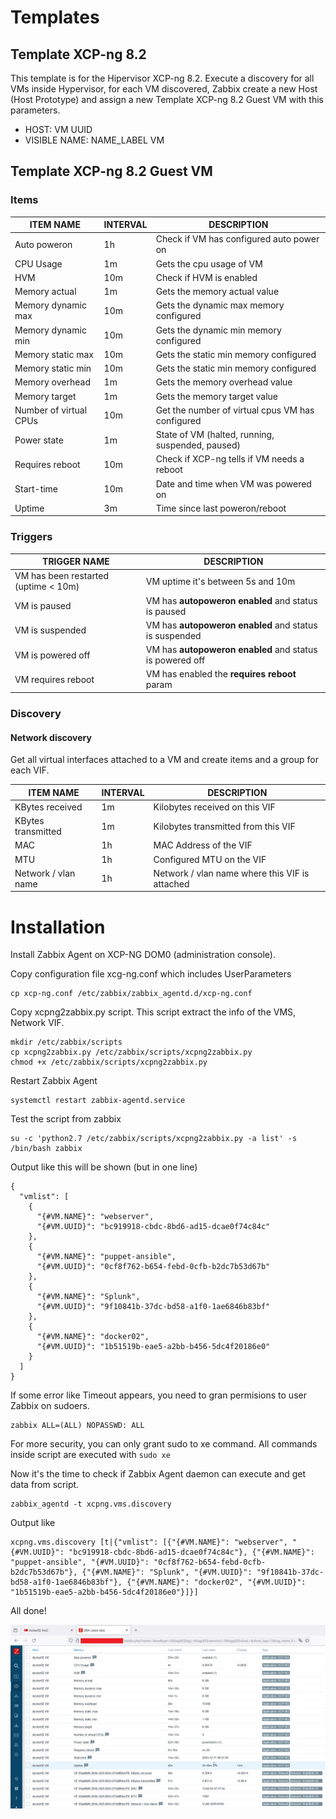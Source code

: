 # Templates

## Template XCP-ng 8.2 

This template is for the Hipervisor XCP-ng 8.2. Execute a discovery for all VMs inside Hypervisor, for each VM discovered, Zabbix create a new Host (Host Prototype) and assign a new Template XCP-ng 8.2 Guest VM with this parameters.

- HOST: VM UUID
- VISIBLE NAME: NAME_LABEL VM



## Template XCP-ng 8.2 Guest VM

### Items

|ITEM NAME|INTERVAL|DESCRIPTION|
|-|-|-|
|Auto poweron|1h|Check if VM has configured auto power on|
|CPU Usage|1m|Gets the cpu usage of VM|
|HVM|10m|Check if HVM is enabled|
|Memory actual|1m|Gets the memory actual value|
|Memory dynamic max|10m|Gets the dynamic max memory configured|
|Memory dynamic min|10m|Gets the dynamic min memory configured|
|Memory static max|10m|Gets the static min memory configured|
|Memory static min|10m|Gets the static min memory configured|
|Memory overhead|1m|Gets the memory overhead value|
|Memory target|1m|Gets the memory target value|
|Number of virtual CPUs|10m|Get the number of virtual cpus VM has configured|
|Power state|1m|State of VM (halted, running, suspended, paused)|
|Requires reboot|10m|Check if XCP-ng tells if VM needs a reboot|
|Start-time|10m|Date and time when VM was powered on|
|Uptime|3m|Time since last poweron/reboot|


### Triggers

|TRIGGER NAME|DESCRIPTION|
|-|-|
|VM has been restarted (uptime < 10m)|VM uptime it's between 5s and 10m|
|VM is paused|VM has **autopoweron enabled** and status is paused|
|VM is suspended|VM has **autopoweron enabled** and status is suspended|
|VM is powered off|VM has **autopoweron enabled** and status is powered off|
|VM requires reboot|VM has enabled the **requires reboot** param|

### Discovery

#### Network discovery

Get all virtual interfaces attached to a VM and create items and a group for each VIF.

|ITEM NAME|INTERVAL|DESCRIPTION|
|-|-|-|
|KBytes received|1m|Kilobytes received on this VIF|
|KBytes transmitted|1m|Kilobytes transmitted from this VIF|
|MAC|1h|MAC Address of the VIF|
|MTU|1h|Configured MTU on the VIF|
|Network / vlan name|1h|Network / vlan name where this VIF is attached|




# Installation

Install Zabbix Agent on XCP-NG DOM0 (administration console). 

Copy configuration file xcg-ng.conf which includes UserParameters

```
cp xcp-ng.conf /etc/zabbix/zabbix_agentd.d/xcp-ng.conf
```

Copy xcpng2zabbix.py script. This script extract the info of the VMS, Network VIF.

```
mkdir /etc/zabbix/scripts
cp xcpng2zabbix.py /etc/zabbix/scripts/xcpng2zabbix.py
chmod +x /etc/zabbix/scripts/xcpng2zabbix.py
```

Restart Zabbix Agent

```
systemctl restart zabbix-agentd.service
```

Test the script from zabbix

```
su -c 'python2.7 /etc/zabbix/scripts/xcpng2zabbix.py -a list' -s /bin/bash zabbix
```

Output like this will be shown (but in one line)

```
{
  "vmlist": [
    {
      "{#VM.NAME}": "webserver",
      "{#VM.UUID}": "bc919918-cbdc-8bd6-ad15-dcae0f74c84c"
    },
    {
      "{#VM.NAME}": "puppet-ansible",
      "{#VM.UUID}": "0cf8f762-b654-febd-0cfb-b2dc7b53d67b"
    },
    {
      "{#VM.NAME}": "Splunk",
      "{#VM.UUID}": "9f10841b-37dc-bd58-a1f0-1ae6846b83bf"
    },
    {
      "{#VM.NAME}": "docker02",
      "{#VM.UUID}": "1b51519b-eae5-a2bb-b456-5dc4f20186e0"
    }
  ]
}
```

If some error like Timeout appears, you need to gran permisions to user Zabbix on sudoers. 

```
zabbix ALL=(ALL) NOPASSWD: ALL
```

For more security, you can only grant sudo to xe command. All commands inside script are executed with `sudo xe`

Now it's the time to check if Zabbix Agent daemon can execute and get data from script.

```
zabbix_agentd -t xcpng.vms.discovery
```

Output like 

```
xcpng.vms.discovery [t|{"vmlist": [{"{#VM.NAME}": "webserver", "{#VM.UUID}": "bc919918-cbdc-8bd6-ad15-dcae0f74c84c"}, {"{#VM.NAME}": "puppet-ansible", "{#VM.UUID}": "0cf8f762-b654-febd-0cfb-b2dc7b53d67b"}, {"{#VM.NAME}": "Splunk", "{#VM.UUID}": "9f10841b-37dc-bd58-a1f0-1ae6846b83bf"}, {"{#VM.NAME}": "docker02", "{#VM.UUID}": "1b51519b-eae5-a2bb-b456-5dc4f20186e0"}]}]
```

All done!

![VM on XCP-NG8.2 LatestData](latest-data-xcpng8.2-vm.png?raw=true "VM Latest Data")
